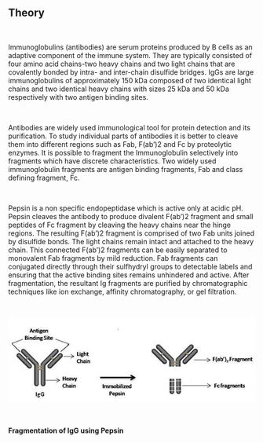 ## Theory

&nbsp;

Immunoglobulins (antibodies) are serum proteins produced by B cells as an adaptive component of the immune system. They are typically consisted of four amino acid chains-two heavy chains and two light chains that are covalently bonded by intra- and inter-chain disulfide bridges. IgGs are large immunoglobulins of approximately 150 kDa composed of two identical light chains and two identical heavy chains with sizes 25 kDa and 50 kDa respectively with two antigen binding sites.
 
&nbsp;

Antibodies are widely used immunological tool for protein detection and its purification. To study individual parts of antibodies it is better to cleave them into different regions such as Fab, F(ab’)2 and Fc by proteolytic enzymes. It is possible to fragment the Immunoglobulin selectively into fragments which have discrete characteristics. Two widely used immunoglobulin fragments are antigen binding fragments, Fab and class defining fragment, Fc.

&nbsp;


Pepsin is a non specific endopeptidase which is active only at acidic pH. Pepsin cleaves the antibody to produce divalent F(ab’)2 fragment and small peptides of Fc fragment by cleaving the heavy chains near the hinge regions. The resulting F(ab’)2 fragment is comprised of two Fab units joined by disulfide bonds. The light chains remain intact and attached to the heavy chain. This connected F(ab’)2 fragments can be easily separated to monovalent Fab fragments by mild reduction. Fab fragments can conjugated directly through their sulfhydryl groups to detectable labels and ensuring that the active binding sites remains unhindered and active. After fragmentation, the resultant Ig fragments are purified by chromatographic techniques like ion exchange, affinity chromatography, or gel filtration.

 


&nbsp;

<img src="images/1.jpg" title=""/>

 
&nbsp;


**Fragmentation of IgG using Pepsin**

 
